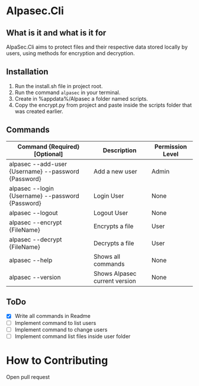 # Alpasec.Cli

## What is it and what is it for

AlpaSec.Cli aims to protect files and their respective data stored locally by users, using methods for encryption and decryption.

## Installation

1. Run the install.sh file in project root.
2. Run the command `alpasec` in your terminal.
3. Create in %appdata%/Alpasec a folder named scripts.
4. Copy the encrypt.py from project and paste inside the scripts folder that was created earlier.      

## Commands

| Command {Required} [Optional] | Description | Permission Level |
| --- | --- | --- |
| alpasec --add-user {Username} --password {Password} | Add a new user | Admin |
| alpasec --login {Username} --password {Password} | Login User | None |
| alpasec --logout | Logout User | None |
| alpasec --encrypt {FileName} | Encrypts a file | User |
| alpasec --decrypt {FileName} | Decrypts a file | User |
| alpasec --help | Shows all commands | None |
| alpasec --version | Shows Alpasec current version | None |

## ToDo

- [X] Write all commands in Readme
- [ ] Implement command to list users
- [ ] Implement command to change users
- [ ] Implement command list files inside user folder

# How to Contributing

Open pull request